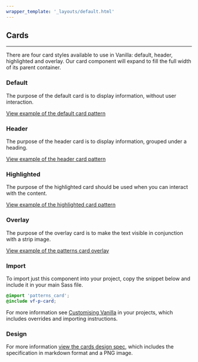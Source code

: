```yaml
---
wrapper_template: '_layouts/default.html'
---
```


## Cards

<hr>

There are four card styles available to use in Vanilla: default, header, highlighted and overlay. Our card component will expand to fill the full width of its parent container.

### Default

The purpose of the default card is to display information, without user interaction.

<a href="/examples/patterns/card/default/" class="js-example">
View example of the default card pattern
</a>

### Header

The purpose of the header card is to display information, grouped under a heading.

<a href="/examples/patterns/card/header/" class="js-example">
View example of the header card pattern
</a>

### Highlighted

The purpose of the highlighted card should be used when you can interact with the content.

<a href="/examples/patterns/card/highlighted/" class="js-example">
View example of the highlighted card pattern
</a>

### Overlay

The purpose of the overlay card is to make the text visible in conjunction with a strip image.

<a href="/examples/patterns/card/overlay/" class="js-example">
View example of the patterns card overlay
</a>

### Import

To import just this component into your project, copy the snippet below and include it in your main Sass file.

```scss
@import 'patterns_card';
@include vf-p-card;
```

For more information see [Customising Vanilla](/customising-vanilla/) in your projects, which includes overrides and importing instructions.

### Design

For more information [view the cards design spec](https://github.com/ubuntudesign/vanilla-design/tree/master/Cards), which includes the specification in markdown format and a PNG image.
